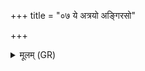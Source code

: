 +++
title = "०७ ये अत्रयो अङ्गिरसो"

+++
<details><summary>मूलम् (GR)</summary>

ये अत्रयो अङ्गिरसो नवग्वा  
इष्टावन्तो रातिषाचो दधानाः ।  
दक्षिणावन्तः सुकृतो य उ स्थ- +++(Bhatt. sthā āsadyā-)+++  
-आसद्यास्मिन् बर्हिषि मादयध्वम् ॥
</details>